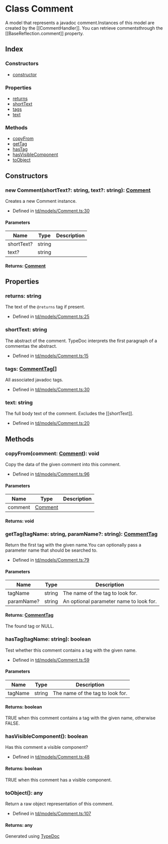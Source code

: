 # Class Comment
A model that represents a javadoc comment.Instances of this model are created by the [[CommentHandler]]. You can retrieve commentsthrough the [[BaseReflection.comment]] property.

## Index

### Constructors
* [constructor](td.models.comment.md#constructor)

### Properties
* [returns](td.models.comment.md#returns)
* [shortText](td.models.comment.md#shorttext)
* [tags](td.models.comment.md#tags)
* [text](td.models.comment.md#text)

### Methods
* [copyFrom](td.models.comment.md#copyfrom)
* [getTag](td.models.comment.md#gettag)
* [hasTag](td.models.comment.md#hastag)
* [hasVisibleComponent](td.models.comment.md#hasvisiblecomponent)
* [toObject](td.models.comment.md#toobject)

## Constructors

### new Comment(shortText?: string, text?: string): [Comment](td.models.comment.md)
Creates a new Comment instance.  
* Defined in [td/models/Comment.ts:30](https://github.com/kimamula/typedoc/blob/HEAD/src/td/models/Comment.ts#L30)


#### Parameters

| Name | Type | Description |
| ---- | ---- | ---- |
| shortText? | string|  |
| text? | string|  |

#### Returns: [Comment](td.models.comment.md)

## Properties

### returns: string
The text of the ```@returns``` tag if present.
* Defined in [td/models/Comment.ts:25](https://github.com/kimamula/typedoc/blob/HEAD/src/td/models/Comment.ts#L25)


### shortText: string
The abstract of the comment. TypeDoc interprets the first paragraph of a commentas the abstract.
* Defined in [td/models/Comment.ts:15](https://github.com/kimamula/typedoc/blob/HEAD/src/td/models/Comment.ts#L15)


### tags: [CommentTag](td.models.commenttag.md)[]
All associated javadoc tags.
* Defined in [td/models/Comment.ts:30](https://github.com/kimamula/typedoc/blob/HEAD/src/td/models/Comment.ts#L30)


### text: string
The full body text of the comment. Excludes the [[shortText]].
* Defined in [td/models/Comment.ts:20](https://github.com/kimamula/typedoc/blob/HEAD/src/td/models/Comment.ts#L20)


## Methods

### copyFrom(comment: [Comment](td.models.comment.md)): void
Copy the data of the given comment into this comment.  
* Defined in [td/models/Comment.ts:96](https://github.com/kimamula/typedoc/blob/HEAD/src/td/models/Comment.ts#L96)


#### Parameters

| Name | Type | Description |
| ---- | ---- | ---- |
| comment | [Comment](td.models.comment.md)|  |

#### Returns: void

### getTag(tagName: string, paramName?: string): [CommentTag](td.models.commenttag.md)
Return the first tag with the given name.You can optionally pass a parameter name that should be searched to.  
* Defined in [td/models/Comment.ts:79](https://github.com/kimamula/typedoc/blob/HEAD/src/td/models/Comment.ts#L79)


#### Parameters

| Name | Type | Description |
| ---- | ---- | ---- |
| tagName | string| The name of the tag to look for. |
| paramName? | string| An optional parameter name to look for. |

#### Returns: [CommentTag](td.models.commenttag.md)
The found tag or NULL.


### hasTag(tagName: string): boolean
Test whether this comment contains a tag with the given name.  
* Defined in [td/models/Comment.ts:59](https://github.com/kimamula/typedoc/blob/HEAD/src/td/models/Comment.ts#L59)


#### Parameters

| Name | Type | Description |
| ---- | ---- | ---- |
| tagName | string| The name of the tag to look for. |

#### Returns: boolean
TRUE when this comment contains a tag with the given name, otherwise FALSE.


### hasVisibleComponent(): boolean
Has this comment a visible component?  
* Defined in [td/models/Comment.ts:48](https://github.com/kimamula/typedoc/blob/HEAD/src/td/models/Comment.ts#L48)

#### Returns: boolean
TRUE when this comment has a visible component.


### toObject(): any
Return a raw object representation of this comment.  
* Defined in [td/models/Comment.ts:107](https://github.com/kimamula/typedoc/blob/HEAD/src/td/models/Comment.ts#L107)

#### Returns: any


Generated using [TypeDoc](http://typedoc.io)
